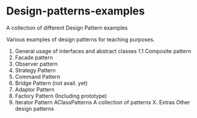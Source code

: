 # Design-patterns-examples
A collection of different Design Pattern examples

Various examples of design patterns for teaching purposes.

1. General usage of interfaces and abstract classes
1.1 Composite pattern
2. Facade pattern
3. Observer pattern
4. Strategy Pattern
5. Command Pattern
6. Bridge Pattern (not avail. yet)
7. Adaptor Pattern
8. Factory Pattern (Including prototype)
9. Iterator Pattern
AClassPatterns A collection of patterns
X. Extras Other design patterns
